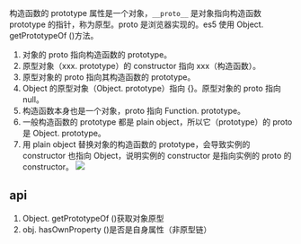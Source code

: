 构造函数的 prototype 属性是一个对象，`__proto__` 是对象指向构造函数 prototype 的指针，称为原型。proto 是浏览器实现的。es5 使用 Object. getPrototypeOf ()方法。

1. 对象的 proto 指向构造函数的 prototype。
2. 原型对象（xxx. prototype）的 constructor 指向 xxx（构造函数）。
3. 原型对象的 proto 指向其构造函数的 prototype。
4. Object 的原型对象（Object. prototype）指向 {}。原型对象的 proto 指向 null。
5. 构造函数本身也是一个对象，proto 指向 Function. prototype。
6. 一般构造函数的 prototype 都是 plain object，所以它（prototype）的 proto 是 Object. prototype。
7. 用 plain object 替换对象的构造函数的 prototype，会导致实例的 constructor 也指向 Object，说明实例的 constructor 是指向实例的 proto 的 constructor。
![](https://cdn.nlark.com/yuque/0/2021/png/1500604/1615475711487-c474af95-b5e0-4778-a90b-9484208d724d.png?x-oss-process=image%2Fresize%2Cw_618%2Climit_0)

## api
1. Object. getPrototypeOf ()获取对象原型
2. obj. hasOwnProperty ()是否是自身属性（非原型链）